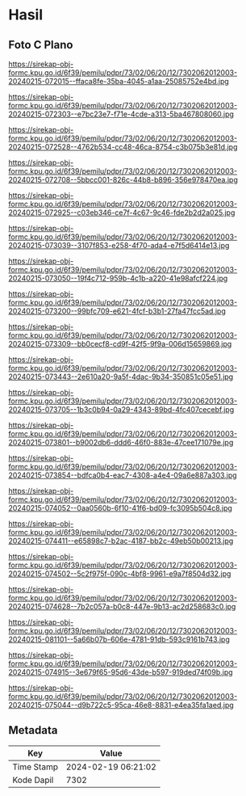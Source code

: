 # Hasil

## Foto C Plano

https://sirekap-obj-formc.kpu.go.id/6f39/pemilu/pdpr/73/02/06/20/12/7302062012003-20240215-072015--ffaca8fe-35ba-4045-a1aa-25085752e4bd.jpg

https://sirekap-obj-formc.kpu.go.id/6f39/pemilu/pdpr/73/02/06/20/12/7302062012003-20240215-072303--e7bc23e7-f71e-4cde-a313-5ba467808060.jpg

https://sirekap-obj-formc.kpu.go.id/6f39/pemilu/pdpr/73/02/06/20/12/7302062012003-20240215-072528--4762b534-cc48-46ca-8754-c3b075b3e81d.jpg

https://sirekap-obj-formc.kpu.go.id/6f39/pemilu/pdpr/73/02/06/20/12/7302062012003-20240215-072708--5bbcc001-826c-44b8-b896-356e978470ea.jpg

https://sirekap-obj-formc.kpu.go.id/6f39/pemilu/pdpr/73/02/06/20/12/7302062012003-20240215-072925--c03eb346-ce7f-4c67-9c46-fde2b2d2a025.jpg

https://sirekap-obj-formc.kpu.go.id/6f39/pemilu/pdpr/73/02/06/20/12/7302062012003-20240215-073039--3107f853-e258-4f70-ada4-e7f5d6414e13.jpg

https://sirekap-obj-formc.kpu.go.id/6f39/pemilu/pdpr/73/02/06/20/12/7302062012003-20240215-073050--19f4c712-959b-4c1b-a220-41e98afcf224.jpg

https://sirekap-obj-formc.kpu.go.id/6f39/pemilu/pdpr/73/02/06/20/12/7302062012003-20240215-073200--99bfc709-e621-4fcf-b3b1-27fa47fcc5ad.jpg

https://sirekap-obj-formc.kpu.go.id/6f39/pemilu/pdpr/73/02/06/20/12/7302062012003-20240215-073309--bb0cecf8-cd9f-42f5-9f9a-006d15659869.jpg

https://sirekap-obj-formc.kpu.go.id/6f39/pemilu/pdpr/73/02/06/20/12/7302062012003-20240215-073443--2e610a20-9a5f-4dac-9b34-350851c05e51.jpg

https://sirekap-obj-formc.kpu.go.id/6f39/pemilu/pdpr/73/02/06/20/12/7302062012003-20240215-073705--1b3c0b94-0a29-4343-89bd-4fc407cecebf.jpg

https://sirekap-obj-formc.kpu.go.id/6f39/pemilu/pdpr/73/02/06/20/12/7302062012003-20240215-073801--b9002db6-ddd6-46f0-883e-47cee171079e.jpg

https://sirekap-obj-formc.kpu.go.id/6f39/pemilu/pdpr/73/02/06/20/12/7302062012003-20240215-073854--bdfca0b4-eac7-4308-a4e4-09a6e887a303.jpg

https://sirekap-obj-formc.kpu.go.id/6f39/pemilu/pdpr/73/02/06/20/12/7302062012003-20240215-074052--0aa0560b-6f10-41f6-bd09-fc3095b504c8.jpg

https://sirekap-obj-formc.kpu.go.id/6f39/pemilu/pdpr/73/02/06/20/12/7302062012003-20240215-074411--e65898c7-b2ac-4187-bb2c-49eb50b00213.jpg

https://sirekap-obj-formc.kpu.go.id/6f39/pemilu/pdpr/73/02/06/20/12/7302062012003-20240215-074502--5c2f975f-090c-4bf8-9961-e9a7f8504d32.jpg

https://sirekap-obj-formc.kpu.go.id/6f39/pemilu/pdpr/73/02/06/20/12/7302062012003-20240215-074628--7b2c057a-b0c8-447e-9b13-ac2d258683c0.jpg

https://sirekap-obj-formc.kpu.go.id/6f39/pemilu/pdpr/73/02/06/20/12/7302062012003-20240215-081101--5a66b07b-606e-4781-91db-593c9161b743.jpg

https://sirekap-obj-formc.kpu.go.id/6f39/pemilu/pdpr/73/02/06/20/12/7302062012003-20240215-074915--3e679f65-95d6-43de-b597-919ded74f09b.jpg

https://sirekap-obj-formc.kpu.go.id/6f39/pemilu/pdpr/73/02/06/20/12/7302062012003-20240215-075044--d9b722c5-95ca-46e8-8831-e4ea35fa1aed.jpg


## Metadata

| Key        | Value               |
| ---------- | ------------------- |
| Time Stamp | 2024-02-19 06:21:02 |
| Kode Dapil | 7302                |



